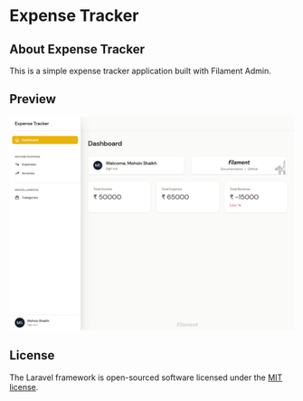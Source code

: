 # Expense Tracker


## About Expense Tracker

This is a simple expense tracker application built with Filament Admin.

## Preview

![alt text](./public/preview.png)

## License

The Laravel framework is open-sourced software licensed under the [MIT license](https://opensource.org/licenses/MIT).
